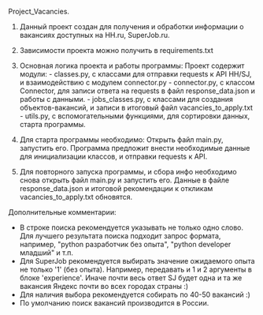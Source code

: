 Project_Vacancies.

1. Данный проект создан для получения и обработки информации о вакансиях доступных на HH.ru, SuperJob.ru.

2. Зависимости проекта можно получить в requirements.txt

3. Основная логика проекта и работы программы:
   Проект содержит модули:
       - classes.py, с классами для отправки requests к API HH/SJ, и взаимодействию с модулем connector.py
       - connector.py, c классом Connector, для записи ответа на requests в файл response_data.json и работы с данными.
       - jobs_classes.py, c классами для создания объектов-вакансий, и записи в итоговый файл vacancies_to_apply.txt
       - utils.py, c вспомогательными функциями, для сортировки данных, старта программы.

4. Для старта программы необходимо:
   Открыть файл main.py, запустить его.
   Программа предложит внести необходимые данные для инициализации классов, и отправки requests к API.

5. Для повторного запуска программы, и сбора инфо необходимо снова открыть файл main.py и запустить его.
   Данные в файле response_data.json и итоговой рекомендации к откликам vacancies_to_apply.txt обновятся.



Дополнительные комментарии:

- В строке поиска рекомендуется указывать не только одно слово. 
  Для лучшего результата поиска подходит запрос формата, например, "python разработчик без опыта", "python developer младший" и т.п.
- Для SuperJob рекомендуется выбирать значение ожидаемого опыта не только '1' (без опыта). 
  Например, передавать и 1 и 2 аргументы в блоке 'experience'.
  Иначе почти весь ответ SJ будет одна и та же вакансия Яндекс почти во всех городах страны :)
- Для наличия выбора рекомендуется собирать по 40-50 вакансий :)
- По умолчанию поиск вакансий производится в России.
